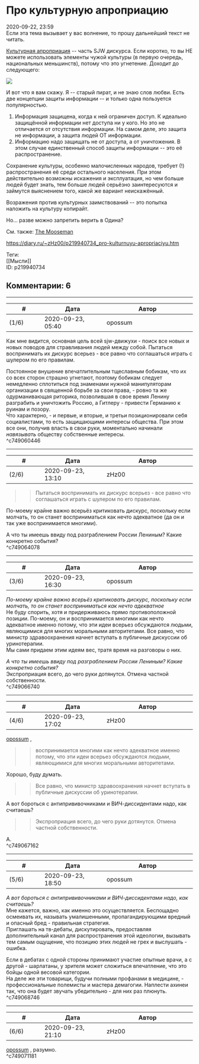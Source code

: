 Про культурную апроприацию
==========================

  
2020-09-22, 23:59  
 Если эта тема вызывает у вас волнение, то прошу дальнейший текст не читать.   
   
  [Культурная апроприация](https://ru.wikipedia.org/wiki/%D0%9A%D1%83%D0%BB%D1%8C%D1%82%D1%83%D1%80%D0%BD%D0%B0%D1%8F_%D0%B0%D0%BF%D1%80%D0%BE%D0%BF%D1%80%D0%B8%D0%B0%D1%86%D0%B8%D1%8F)  -- часть SJW дискурса. Если коротко, то вы НЕ можете использовать элементы чужой культуры (в первую очередь, национальных меньшинств), потому что это угнетение. Доходит до следующего:   
   
  ![](https://i.imgur.com/0JOE7hy.png)    
   
 И вот что я вам скажу. Я -- старый пират, и не знаю слов любви. Есть две концепции защиты информации -- и только одна пользуется популярностью.   
   
 1. Информация защищена, когда к ней ограничен доступ. К идеально защищённой информации нет доступа ни у кого. Но это не отличается от отсутствия информации. На самом деле, это защита не информации, а защита людей ОТ информации.   
 2. Информацию надо защищать не от доступа, а от уничтожения. В этом случае единственный способ защиты информации -- это её распространение.   
   
 Сохранение культуры, особенно малочисленных народов, требует (!) распространения её среди остального населения. При этом действительно возможны искажения и эксплуатация, но чем больше людей будет знать, тем больше людей серьёзно заинтересуются и займутся выяснением того, какой же вариант неискажённый.   
   
 Возражения против культурных заимствований -- это попытка наложить на культуру копирайт.   
   
 Но... разве можно запретить верить в Одина?   
   
 См. также:  [The Mooseman](The%20Mooseman%20(Человеколось))    
  
<https://diary.ru/~zHz00/p219940734_pro-kulturnuyu-apropriaciyu.htm>  
  
Теги:  
[[Мысли]]  
ID: p219940734  


Комментарии: 6
--------------

  


---



|         #         |              Дата              |                     Автор                     |           ID           |
| --- | --- | --- | --- |
| (1/6) | 2020-09-23, 05:40 | opossum | c749060446 |

  
 Как мне видится, основная цель всей sjw-движухи - поиск все новых и новых поводов для стравливания людей между собой. Пытаться воспринимать их дискурс всерьез - все равно что соглашаться играть с шулером по его правилам.   
   
 Постоянное внушение впечатлительным тщеславным бобикам, что их со всех сторон страшно угнетают, поэтому бобикам следует немедленно сплотиться под знаменами нужной манипуляторам организации в священной борьбе за свои права, - ровно та же одурманивающая риторика, позволившая в свое время Ленину разграбить и уничтожить Россию, а Гитлеру - привести Германию к руинам и позору.   
 Что характерно, - и первые, и вторые, и третьи позиционировали себя социалистами, то есть защищающими интересы общества. При этом все они, получив власть в свои руки, моментально начинали  *навязывать*  обществу собственные интересы.   
 ^c749060446

---



|         #         |              Дата              |                     Автор                     |           ID           |
| --- | --- | --- | --- |
| (2/6) | 2020-09-23, 13:10 | zHz00 | c749064078 |

  
 >>Пытаться воспринимать их дискурс всерьез - все равно что соглашаться играть с шулером по его правилам.   
   
 По-моему крайне важно всерьёз критиковать дискурс, поскольку если молчать, то он станет восприниматься как нечто адекватное (да он и так уже воспринимается многими).   
   
 А что ты имеешь ввиду под разграблением России Лениным? Какие конкретно события?   
 ^c749064078

---



|         #         |              Дата              |                     Автор                     |           ID           |
| --- | --- | --- | --- |
| (3/6) | 2020-09-23, 16:30 | opossum | c749066740 |

  
  *По-моему крайне важно всерьёз критиковать дискурс, поскольку если молчать, то он станет восприниматься как нечто адекватное*    
 Не буду спорить, хотя и придерживаюсь прямо противоположной позиции. По-моему, он и воспринимается многими как нечто адекватное именно потому, что эти идеи всерьез обсуждаются людьми, являющимися для многих моральными авторитетами. Все равно, что министр здравоохранения начнет вступать в публичные дискуссии об уринотерапии.   
 Мы сами придаем этим идеям вес, тратя время на разговоры о них.   
   
  *А что ты имеешь ввиду под разграблением России Лениным? Какие конкретно события?*    
 Экспроприация всего, до чего руки дотянутся. Отмена частной собственности.   
 ^c749066740

---



|         #         |              Дата              |                     Автор                     |           ID           |
| --- | --- | --- | --- |
| (4/6) | 2020-09-23, 17:02 | zHz00 | c749067162 |

  
  [opossum](http://pssm.diary.ru "змей о двух головах")  ,   
 >>воспринимается многими как нечто адекватное именно потому, что эти идеи всерьез обсуждаются людьми, являющимися для многих моральными авторитетами.   
   
 Хорошо, буду думать.   
   
 >>Все равно, что министр здравоохранения начнет вступать в публичные дискуссии об уринотерапии.   
   
 А вот бороться с антипрививочниками и ВИЧ-диссидентами надо, как считаешь?   
   
 >>Экспроприация всего, до чего руки дотянутся. Отмена частной собственности.   
   
 А.   
 ^c749067162

---



|         #         |              Дата              |                     Автор                     |           ID           |
| --- | --- | --- | --- |
| (5/6) | 2020-09-23, 18:50 | opossum | c749068746 |

  
  *А вот бороться с антипрививочниками и ВИЧ-диссидентами надо, как считаешь?*    
 Мне кажется, важно, как именно это осуществляется. Беспощадно осмеивать их, называть умалишенными, пропагандирующими вредный и опасный бред - правильная стратегия.   
 Приглашать на тв-дебаты, дискутировать, предоставляя дополнительный канал для распространения этой идеологии, вызывать тем самым ощущение, что позицию этих людей не грех и выслушать - ошибка.   
   
 Если в дебатах с одной стороны принимают участие опытные врачи, а с другой - шарлатаны, у зрителя может сложиться впечатление, что это бойцы одной весовой категории.   
 На деле же эти товарищи, будучи полными профанами в медицине, - профессиональные полемисты и мастера демагогии. Наплести ахинеи так, что она будет звучать убедительно - для них раз плюнуть.   
 ^c749068746

---



|         #         |              Дата              |                     Автор                     |           ID           |
| --- | --- | --- | --- |
| (6/6) | 2020-09-23, 21:10 | zHz00 | c749071181 |

  
  [opossum](http://pssm.diary.ru "змей о двух головах")  , разумно.   
 ^c749071181